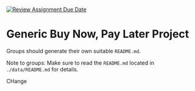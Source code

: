 [![Review Assignment Due Date](https://classroom.github.com/assets/deadline-readme-button-24ddc0f5d75046c5622901739e7c5dd533143b0c8e959d652212380cedb1ea36.svg)](https://classroom.github.com/a/wNN69YNG)
# Generic Buy Now, Pay Later Project
Groups should generate their own suitable `README.md`.

Note to groups: Make sure to read the `README.md` located in `./data/README.md` for details.

CHange
